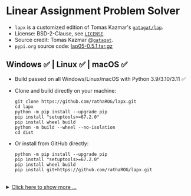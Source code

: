 # Linear Assignment Problem Solver

* `lapx` is a customized edition of Tomas Kazmar's [`gatagat/lap`](https://github.com/gatagat/lap).
* License: BSD-2-Clause, see [`LICENSE`](LICENSE).
* Source credit: Tomas Kazmar @[`gatagat`](https://github.com/gatagat).
* `pypi.org` source code: [lap05-0.5.1.tar.gz](https://files.pythonhosted.org/packages/05/71/5531017a60f5028c87ce34514f2b55d35a2999f6c6e587d1f56e6ee78b10/lap05-0.5.1.tar.gz)


## Windows ✅ | Linux ✅ | macOS ✅

* Build passed on all Windows/Linux/macOS with Python 3.9/3.10/3.11 ✅

* Clone and build directly on your machine:

  ```
  git clone https://github.com/rathaROG/lapx.git
  cd lapx
  python -m pip install --upgrade pip
  pip install "setuptools>=67.2.0"
  pip install wheel build
  python -m build --wheel --no-isolation
  cd dist
  ```

* Or install from GitHub directly:

  ```
  python -m pip install --upgrade pip
  pip install "setuptools>=67.2.0"
  pip install wheel build
  pip install git+https://github.com/rathaROG/lapx.git
  ```

<br />

<details><summary><ins>Click here to show more ...</ins></summary>

<br />

lap: Linear Assignment Problem solver
=====================================

**lap** is a [linear assignment
problem](https://en.wikipedia.org/wiki/Assignment_problem) solver using
Jonker-Volgenant algorithm for dense (LAPJV [1]) or sparse (LAPMOD [2])
matrices.

Both algorithms are implemented from scratch based solely on the papers [1,2]
and the public domain Pascal implementation provided by A. Volgenant [3].

In my tests the LAPMOD implementation seems to be faster than the LAPJV
implementation for matrices with a side of more than ~5000 and with less than
50% finite coefficients.

[1] R. Jonker and A. Volgenant, "A Shortest Augmenting Path Algorithm for Dense
and Sparse Linear Assignment Problems", Computing 38, 325-340 (1987)<br>
[2] A. Volgenant, "Linear and Semi-Assignment Problems: A Core Oriented
Approach", Computer Ops Res. 23, 917-932 (1996)<br>
[3] http://www.assignmentproblems.com/LAPJV.htm


### Usage

```
cost, x, y = lap.lapjv(C)
```

The function `lapjv(C)` returns the assignment cost (`cost`) and two arrays, `x, y`. If cost matrix `C` has shape N x M, then `x` is a size-N array specifying to which column is row is assigned, and `y` is a size-M array specifying to which row each column is assigned. For example, an output of `x = [1, 0]` indicates that row 0 is assigned to column 1 and row 1 is assigned to column 0. Similarly, an output of `x = [2, 1, 0]` indicates that row 0 is assigned to column 2, row 1 is assigned to column 1, and row 2 is assigned to column 0.

Note that this function *does not* return the assignment matrix (as done by scipy's [`linear_sum_assignment`](https://docs.scipy.org/doc/scipy-0.18.1/reference/generated/scipy.optimize.linear_sum_assignment.html) and lapsolver's [`solve dense`](https://github.com/cheind/py-lapsolver)). The assignment matrix can be constructed from `x` as follows:
```
A = np.zeros((N, M))
for i in range(N):
    A[i, x[i]] = 1
```
Equivalently, we could construct the assignment matrix from `y`:
```
A = np.zeros((N, M))
for j in range(M):
    A[y[j], j] = 1
```

Finally, note that the outputs are redundant: we can construct `x` from `y`, and vise versa:
```
x = [np.where(y == i)[0][0] for i in range(N)]
y = [np.where(x == j)[0][0] for j in range(M)]
```

</details>
